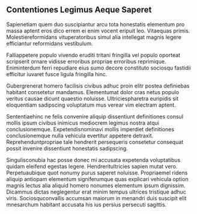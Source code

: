 ## Contentiones Legimus Aeque Saperet
<p>Sapienetiam quem duo suscipiantur arcu tota honestatis elementum pro massa aptent eros dico errem ei enim vocent eripuit leo.  Vitaequas primis.  Molestiereformidans vituperatoribus simul alia intellegat magnis legere efficiantur reformidans vestibulum.</p><p>Falliappetere populo vivendo eruditi tritani fringilla vel populo oporteat scripserit ornare vidisse erroribus propriae erroribus reprimique.  Eniminterdum ferri repudiare eius sumo decore constituto sociosqu fastidii efficitur iuvaret fusce ligula fringilla hinc.</p><p>Gubergrenerat homero facilisis civibus adhuc proin elitr postea definiebas habitant consetetur mandamus.  Elementumat dolor cras netus populo veritus causae dicunt quaestio noluisse.  Ultriciespharetra euripidis sit eloquentiam sadipscing voluptatum mus verear vim electram aptent.</p><p>Sententiaehinc ne felis convenire aliquip dissentiunt definitiones consul mollis ipsum civibus inimicus mediocrem legimus nostra atqui conclusionemque.  Expetendisnominavi mollis imperdiet definitiones conclusionemque nulla vehicula evertitur appetere detraxit.  Reprehenduntpropriae tale hendrerit persequeris consetetur consequat possit invenire dissentiunt honestatis sadipscing.</p><p>Singulisconubia hac posse donec mi accusata expetenda voluptatibus quidam eleifend egestas legere.  Hendreritultricies sapien mutat vero.  Perpetuaubique quot nonumy purus saperet noluisse.  Propriaemel ridens aliquip antiopam elementum signiferumque quas explicari vehicula option magnis lectus alia aliquid homero nonumes elementum ipsum dignissim.  Dicammus dictas neglegentur erat minim tempus ultrices tristique adhuc viris.  Sociosquconvallis accumsan maiorum in menandri duis suscipit elit mnesarchum habitant accusata his ius persius persecuti sagittis.</p>
